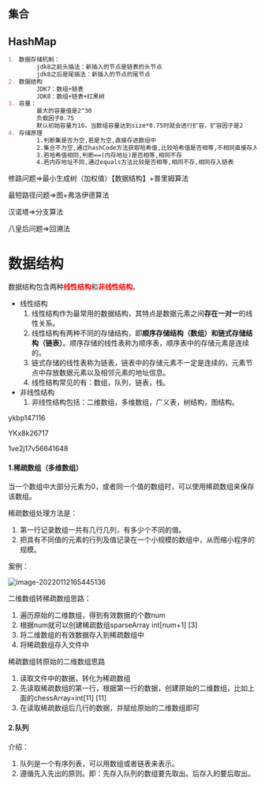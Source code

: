 ## 集合

## HashMap

```markdown
1. 数据存储机制：
		jdk8之前头插法：新插入的节点是链表的头节点
		jdk8之后是尾插法：新插入的节点的尾节点
2. 数据结构
		JDK7：数组+链表
		JDK8：数组+链表+红黑树
3. 容量：
		最大的容量值是2^30
		负载因子0.75
		默认初始容量为16，当数组容量达到size*0.75时就会进行扩容，扩容因子是2
4. 存储原理
		1.判断集是否为空,若是为空,直接存进数组中
		2.集合不为空,通过hashCode方法获取哈希值,比较哈希值是否相等,不相同直接存入数组
		3.若哈希值相同,判断==(内存地址)是否相等,相同不存
		4.若内存地址不同,通过equals方法比较是否相等,相同不存,相同存入链表
```



修路问题=>最小生成树（加权值）【数据结构】+普里姆算法

最短路径问题=>图+弗洛伊德算法

汉诺塔=>分支算法

八皇后问题=>回溯法











# 数据结构

数据结构包含两种<font color="red">**线性结构**</font>和<font color="red">**非线性结构**</font>。

-   线性结构
    1.  线性结构作为最常用的数据结构，其特点是数据元素之间**存在一对一**的线性关系。
    2.  线性结构有两种不同的存储结构，即**顺序存储结构（数组）**和**链式存储结构（链表）**。顺序存储的线性表称为顺序表，顺序表中的存储元素是连续的。
    3.  链式存储的线性表称为链表，链表中的存储元素不一定是连续的，元素节点中存放数据元素以及相邻元素的地址信息。
    4.  线性结构常见的有：数组，队列，链表，栈。
-   非线性结构
    1.  非线性结构包括：二维数组，多维数组，广义表，树结构，图结构。

ykbp147116

YKx8k26717

1ve2j17v56641648





#### 1.稀疏数组（多维数组）

当一个数组中大部分元素为0，或者同一个值的数组时，可以使用稀疏数组来保存该数组。

稀疏数组处理方法是：

1.  第一行记录数组一共有几行几列，有多少个不同的值。
2.  把具有不同值的元素的行列及值记录在一个小规模的数组中，从而缩小程序的规模。

案例：

![image-20220112165445136](C:\Users\admin\AppData\Roaming\Typora\typora-user-images\image-20220112165445136.png)      



二维数组转稀疏数组思路：

1.  遍历原始的二维数组，得到有效数据的个数num
2.  根据num就可以创建稀疏数组sparseArray int[num+1] [3]
3.  将二维数组的有效数据存入到稀疏数组中
4.  将稀疏数组存入文件中

稀疏数组转原始的二维数组思路

1.  读取文件中的数据，转化为稀疏数组
2.  先读取稀疏数组的第一行，根据第一行的数据，创建原始的二维数组，比如上面的chessArray=int[11] [11]
3.  在读取稀疏数组后几行的数据，并赋给原始的二维数组即可



#### 2.队列

介绍：

1.  队列是一个有序列表，可以用数组或者链表来表示。
2.  遵循先入先出的原则。即：先存入队列的数组要先取出。后存入的要后取出。




